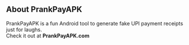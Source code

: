 ## About PrankPayAPK

PrankPayAPK is a fun Android tool to generate fake UPI payment receipts just for laughs.  
Check it out at **PrankPayAPK.com**

